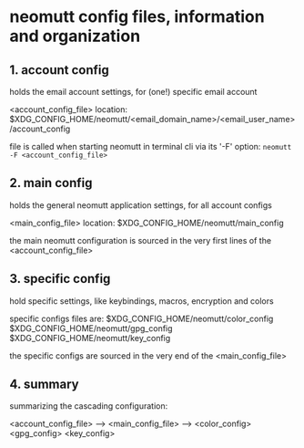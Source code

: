 # neomutt config files, information and organization

## 1. account config
holds the email account settings, for (one!) specific email account

<account_config_file> location:
$XDG_CONFIG_HOME/neomutt/<email_domain_name>/<email_user_name>/account_config

file is called when starting neomutt in terminal cli via its '-F' option:
```neomutt -F <account_config_file>```

## 2. main config
holds the general neomutt application settings, for all account configs

<main_config_file> location:
$XDG_CONFIG_HOME/neomutt/main_config

the main neomutt configuration is sourced
in the very first lines of the <account_config_file>

## 3. specific config
hold specific settings, like keybindings, macros, encryption and colors

specific configs files are:
$XDG_CONFIG_HOME/neomutt/color_config
$XDG_CONFIG_HOME/neomutt/gpg_config
$XDG_CONFIG_HOME/neomutt/key_config

the specific configs are sourced in the very end of the <main_config_file>

## 4. summary
summarizing the cascading configuration:

<account_config_file>	-->
								<main_config_file>	-->
															<color_config>
															<gpg_config>
															<key_config>
